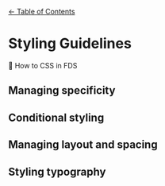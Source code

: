 [&larr; Table of Contents](../CONTRIBUTING.md)

# Styling Guidelines
🎨 How to CSS in FDS

## Managing specificity


## Conditional styling


## Managing layout and spacing


## Styling typography


